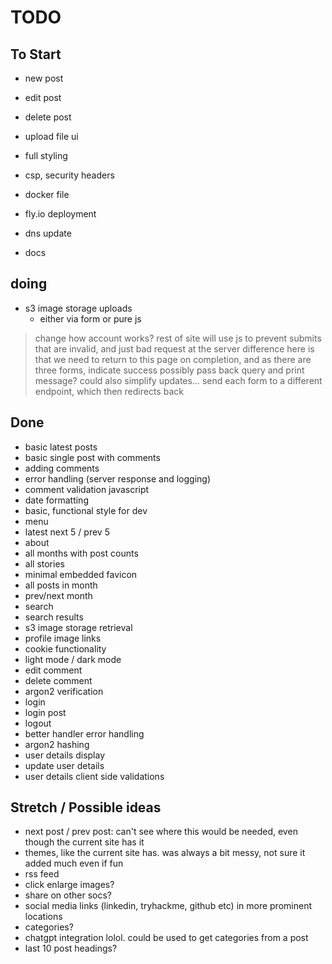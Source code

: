 # TODO

## To Start

- new post
- edit post
- delete post

- upload file ui

- full styling
- csp, security headers

- docker file
- fly.io deployment
- dns update
- docs

## doing

- s3 image storage uploads
    - either via form or pure js

> change how account works? rest of site will use js to prevent submits that are invalid, and just bad request at the server
> difference here is that we need to return to this page on completion, and as there are three forms, indicate success
> possibly pass back query and print message?
> could also simplify updates... send each form to a different endpoint, which then redirects back

## Done

- basic latest posts
- basic single post with comments
- adding comments
- error handling (server response and logging)
- comment validation javascript
- date formatting
- basic, functional style for dev
- menu
- latest next 5 / prev 5
- about
- all months with post counts
- all stories
- minimal embedded favicon
- all posts in month
- prev/next month
- search
- search results
- s3 image storage retrieval
- profile image links
- cookie functionality
- light mode / dark mode
- edit comment
- delete comment
- argon2 verification
- login
- login post
- logout
- better handler error handling
- argon2 hashing
- user details display
- update user details
- user details client side validations

## Stretch / Possible ideas

- next post / prev post: can't see where this would be needed, even though the current site has it
- themes, like the current site has. was always a bit messy, not sure it added much even if fun
- rss feed
- click enlarge images?
- share on other socs?
- social media links (linkedin, tryhackme, github etc) in more prominent locations
- categories?
- chatgpt integration lolol. could be used to get categories from a post
- last 10 post headings?